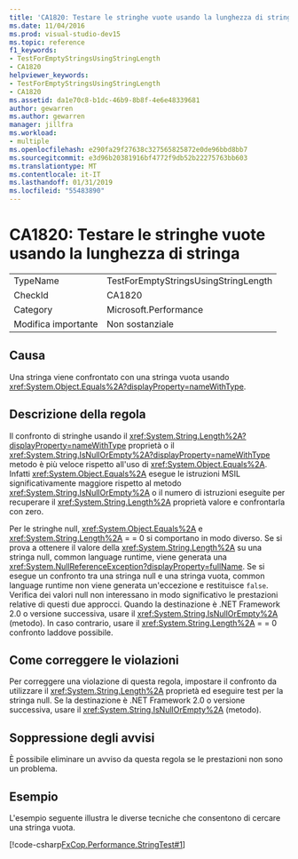 ```yaml
---
title: 'CA1820: Testare le stringhe vuote usando la lunghezza di stringa'
ms.date: 11/04/2016
ms.prod: visual-studio-dev15
ms.topic: reference
f1_keywords:
- TestForEmptyStringsUsingStringLength
- CA1820
helpviewer_keywords:
- TestForEmptyStringsUsingStringLength
- CA1820
ms.assetid: da1e70c8-b1dc-46b9-8b8f-4e6e48339681
author: gewarren
ms.author: gewarren
manager: jillfra
ms.workload:
- multiple
ms.openlocfilehash: e290fa29f27638c327565825872e0de96bbd8bb7
ms.sourcegitcommit: e3d96b20381916bf4772f9db52b22275763bb603
ms.translationtype: MT
ms.contentlocale: it-IT
ms.lasthandoff: 01/31/2019
ms.locfileid: "55483890"
---
```

# <a name="ca1820-test-for-empty-strings-using-string-length"></a>CA1820: Testare le stringhe vuote usando la lunghezza di stringa

|||
|-|-|
|TypeName|TestForEmptyStringsUsingStringLength|
|CheckId|CA1820|
|Category|Microsoft.Performance|
|Modifica importante|Non sostanziale|

## <a name="cause"></a>Causa

Una stringa viene confrontato con una stringa vuota usando <xref:System.Object.Equals%2A?displayProperty=nameWithType>.

## <a name="rule-description"></a>Descrizione della regola

Il confronto di stringhe usando il <xref:System.String.Length%2A?displayProperty=nameWithType> proprietà o il <xref:System.String.IsNullOrEmpty%2A?displayProperty=nameWithType> metodo è più veloce rispetto all'uso di <xref:System.Object.Equals%2A>. Infatti <xref:System.Object.Equals%2A> esegue le istruzioni MSIL significativamente maggiore rispetto al metodo <xref:System.String.IsNullOrEmpty%2A> o il numero di istruzioni eseguite per recuperare il <xref:System.String.Length%2A> proprietà valore e confrontarla con zero.

Per le stringhe null, <xref:System.Object.Equals%2A> e <xref:System.String.Length%2A> = = 0 si comportano in modo diverso. Se si prova a ottenere il valore della <xref:System.String.Length%2A> su una stringa null, common language runtime, viene generata una <xref:System.NullReferenceException?displayProperty=fullName>. Se si esegue un confronto tra una stringa null e una stringa vuota, common language runtime non viene generata un'eccezione e restituisce `false`. Verifica dei valori null non interessano in modo significativo le prestazioni relative di questi due approcci. Quando la destinazione è .NET Framework 2.0 o versione successiva, usare il <xref:System.String.IsNullOrEmpty%2A> (metodo). In caso contrario, usare il <xref:System.String.Length%2A> = = 0 confronto laddove possibile.

## <a name="how-to-fix-violations"></a>Come correggere le violazioni

Per correggere una violazione di questa regola, impostare il confronto da utilizzare il <xref:System.String.Length%2A> proprietà ed eseguire test per la stringa null. Se la destinazione è .NET Framework 2.0 o versione successiva, usare il <xref:System.String.IsNullOrEmpty%2A> (metodo).

## <a name="when-to-suppress-warnings"></a>Soppressione degli avvisi

È possibile eliminare un avviso da questa regola se le prestazioni non sono un problema.

## <a name="example"></a>Esempio

L'esempio seguente illustra le diverse tecniche che consentono di cercare una stringa vuota.

[!code-csharp[FxCop.Performance.StringTest#1](../code-quality/codesnippet/CSharp/ca1820-test-for-empty-strings-using-string-length_1.cs)]